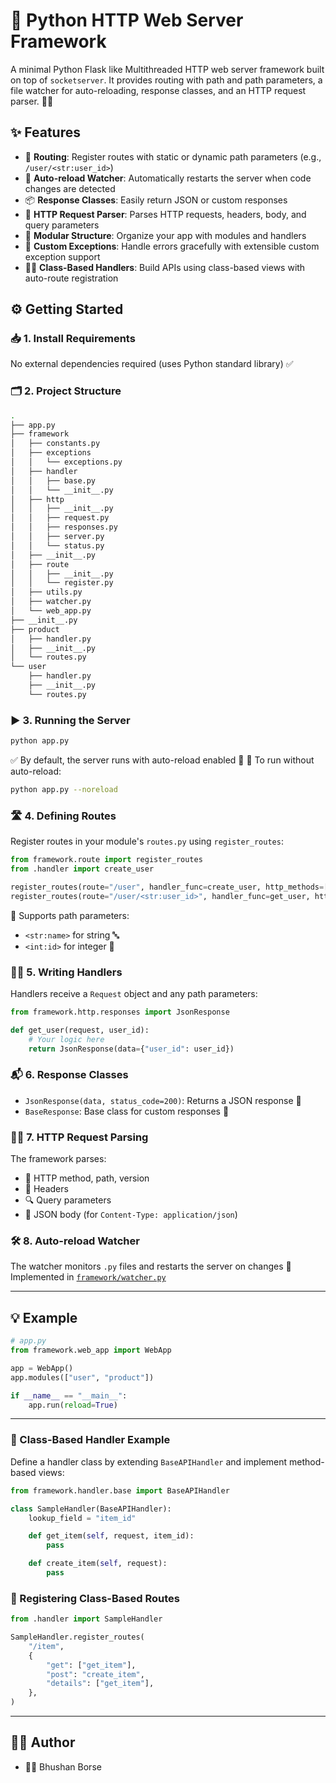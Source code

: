 # 🚀 Python HTTP Web Server Framework

A minimal Python Flask like Multithreaded HTTP web server framework built on top of `socketserver`.
It provides routing with path and path parameters, a file watcher for auto-reloading, response classes, and an HTTP request parser. 🐍🧠

## ✨ Features

- 🔀 **Routing**: Register routes with static or dynamic path parameters (e.g., `/user/<str:user_id>`)
- 🔄 **Auto-reload Watcher**: Automatically restarts the server when code changes are detected
- 📦 **Response Classes**: Easily return JSON or custom responses
- 🧾 **HTTP Request Parser**: Parses HTTP requests, headers, body, and query parameters
- 🧱 **Modular Structure**: Organize your app with modules and handlers
- 🛑 **Custom Exceptions**: Handle errors gracefully with extensible custom exception support
- 🧑‍🏫 **Class-Based Handlers**: Build APIs using class-based views with auto-route registration

## ⚙️ Getting Started

### 📥 1. Install Requirements

No external dependencies required (uses Python standard library) ✅

### 🗂️ 2. Project Structure

```bash
.
├── app.py
├── framework
│   ├── constants.py
│   ├── exceptions
│   │   └── exceptions.py
│   ├── handler
│   │   ├── base.py
│   │   └── __init__.py
│   ├── http
│   │   ├── __init__.py
│   │   ├── request.py
│   │   ├── responses.py
│   │   ├── server.py
│   │   └── status.py
│   ├── __init__.py
│   ├── route
│   │   ├── __init__.py
│   │   └── register.py
│   ├── utils.py
│   ├── watcher.py
│   └── web_app.py
├── __init__.py
├── product
│   ├── handler.py
│   ├── __init__.py
│   └── routes.py
└── user
    ├── handler.py
    ├── __init__.py
    └── routes.py
```

### ▶️ 3. Running the Server

```sh
python app.py
```

✅ By default, the server runs with auto-reload enabled 🔁
🛑 To run without auto-reload:

```sh
python app.py --noreload
```

### 🛣️ 4. Defining Routes

Register routes in your module's `routes.py` using `register_routes`:

```python
from framework.route import register_routes
from .handler import create_user

register_routes(route="/user", handler_func=create_user, http_methods=["POST"])
register_routes(route="/user/<str:user_id>", handler_func=get_user, http_methods=["GET"])
```

📌 Supports path parameters:

- `<str:name>` for string 🔤
- `<int:id>` for integer 🔢

### 🧑‍🍳 5. Writing Handlers

Handlers receive a `Request` object and any path parameters:

```python
from framework.http.responses import JsonResponse

def get_user(request, user_id):
    # Your logic here
    return JsonResponse(data={"user_id": user_id})
```

### 📬 6. Response Classes

- `JsonResponse(data, status_code=200)`: Returns a JSON response 📄
- `BaseResponse`: Base class for custom responses 🧱

### 🕵️‍♂️ 7. HTTP Request Parsing

The framework parses:

- 🔡 HTTP method, path, version
- 🧾 Headers
- 🔍 Query parameters
- 🧪 JSON body (for `Content-Type: application/json`)

### 🛠️ 8. Auto-reload Watcher

The watcher monitors `.py` files and restarts the server on changes 🔁
Implemented in [`framework/watcher.py`](framework/watcher.py)

---

## 💡 Example

```python
# app.py
from framework.web_app import WebApp

app = WebApp()
app.modules(["user", "product"])

if __name__ == "__main__":
    app.run(reload=True)
```

---

### 🧩 Class-Based Handler Example

Define a handler class by extending `BaseAPIHandler` and implement method-based views:

```python
from framework.handler.base import BaseAPIHandler

class SampleHandler(BaseAPIHandler):
    lookup_field = "item_id"

    def get_item(self, request, item_id):
        pass

    def create_item(self, request):
        pass
```

### 🔗 Registering Class-Based Routes

```python
from .handler import SampleHandler

SampleHandler.register_routes(
    "/item",
    {
        "get": ["get_item"],
        "post": "create_item",
        "details": ["get_item"],
    },
)
```

---

## 👨‍💻 Author

- 🧑‍💻 Bhushan Borse
